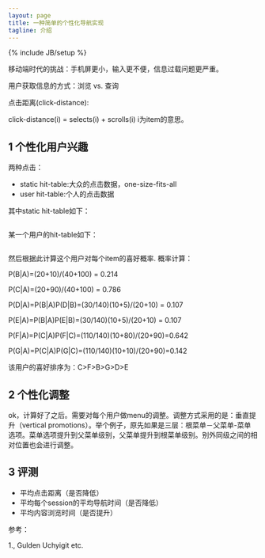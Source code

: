 ```yaml
---
layout: page
title: 一种简单的个性化导航实现
tagline: 介绍
---
```

{% include JB/setup %}

移动端时代的挑战：手机屏更小，输入更不便，信息过载问题更严重。

用户获取信息的方式：浏览 vs. 查询

点击距离(click-distance):

click-distance(i) = selects(i) + scrolls(i)   i为item的意思。

## 1 个性化用户兴趣

两种点击：

- static hit-table:大众的点击数据，one-size-fits-all
- user hit-table:个人的点击数据

其中static hit-table如下：

<figure>
	<a href="http://pic.yupoo.com/wangdren23/FCBSudVA/medish.jpg"><img src="http://pic.yupoo.com/wangdren23/FCBSudVA/medish.jpg" alt=""></a>
</figure>

某一个用户的hit-table如下：

<figure>
	<a href="http://pic.yupoo.com/wangdren23/FCBSJ0Bt/medish.jpg"><img src="http://pic.yupoo.com/wangdren23/FCBSJ0Bt/medish.jpg" alt=""></a>
</figure>

然后根据此计算这个用户对每个item的喜好概率. 概率计算：

P(B|A)=(20+10)/(40+100) = 0.214

P(C|A)=(20+90)/(40+100) = 0.786

P(D|A)=P(B|A)P(D|B)=(30/140)(10+5)/(20+10) = 0.107

P(E|A)=P(B|A)P(E|B)=(30/140)(10+5)/(20+10) = 0.107

P(F|A)=P(C|A)P(F|C)=(110/140)(10+80)/(20+90)=0.642

P(G|A)=P(C|A)P(G|C)=(110/140)(10+10)/(20+90)=0.142

该用户的喜好排序为：C>F>B>G>D>E

## 2 个性化调整

ok，计算好了之后。需要对每个用户做menu的调整。调整方式采用的是：垂直提升（vertical promotions）。举个例子，原先如果是三层：根菜单－父菜单-菜单选项。菜单选项提升到父菜单级别，父菜单提升到根菜单级别。别外同级之间的相对位置也会进行调整。

## 3 评测

- 平均点击距离（是否降低）
- 平均每个session的平均导航时间（是否降低）
- 平均内容浏览时间（是否提升）


参考：

1.<personalization techniques and recommender systems>, Gulden Uchyigit etc.






